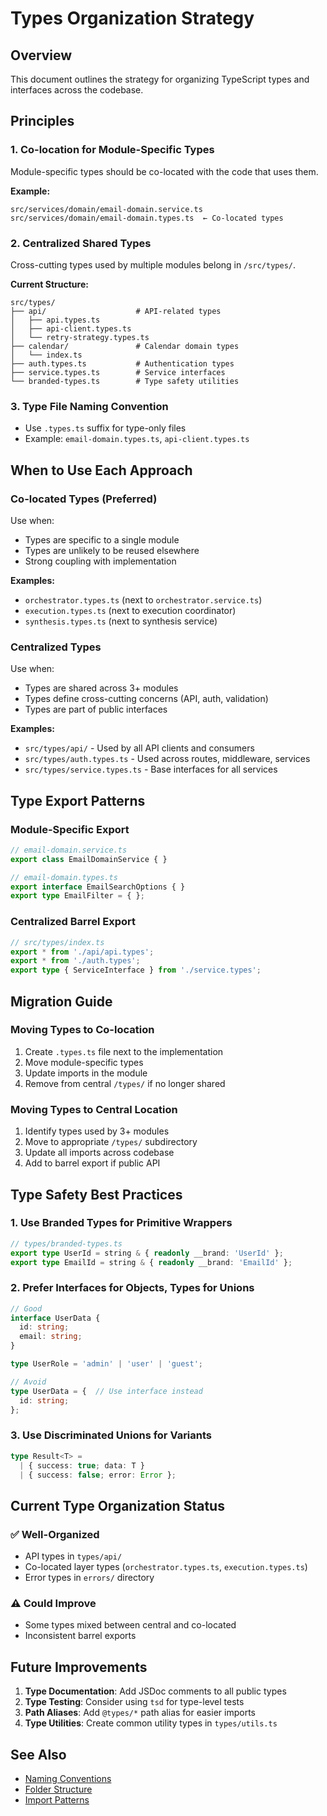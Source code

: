 # Types Organization Strategy

## Overview

This document outlines the strategy for organizing TypeScript types and interfaces across the codebase.

## Principles

### 1. Co-location for Module-Specific Types
Module-specific types should be co-located with the code that uses them.

**Example:**
```
src/services/domain/email-domain.service.ts
src/services/domain/email-domain.types.ts  ← Co-located types
```

### 2. Centralized Shared Types
Cross-cutting types used by multiple modules belong in `/src/types/`.

**Current Structure:**
```
src/types/
├── api/                    # API-related types
│   ├── api.types.ts
│   ├── api-client.types.ts
│   └── retry-strategy.types.ts
├── calendar/               # Calendar domain types
│   └── index.ts
├── auth.types.ts           # Authentication types
├── service.types.ts        # Service interfaces
└── branded-types.ts        # Type safety utilities
```

### 3. Type File Naming Convention
- Use `.types.ts` suffix for type-only files
- Example: `email-domain.types.ts`, `api-client.types.ts`

## When to Use Each Approach

### Co-located Types (Preferred)
Use when:
- Types are specific to a single module
- Types are unlikely to be reused elsewhere
- Strong coupling with implementation

**Examples:**
- `orchestrator.types.ts` (next to `orchestrator.service.ts`)
- `execution.types.ts` (next to execution coordinator)
- `synthesis.types.ts` (next to synthesis service)

### Centralized Types
Use when:
- Types are shared across 3+ modules
- Types define cross-cutting concerns (API, auth, validation)
- Types are part of public interfaces

**Examples:**
- `src/types/api/` - Used by all API clients and consumers
- `src/types/auth.types.ts` - Used across routes, middleware, services
- `src/types/service.types.ts` - Base interfaces for all services

## Type Export Patterns

### Module-Specific Export
```typescript
// email-domain.service.ts
export class EmailDomainService { }

// email-domain.types.ts
export interface EmailSearchOptions { }
export type EmailFilter = { };
```

### Centralized Barrel Export
```typescript
// src/types/index.ts
export * from './api/api.types';
export * from './auth.types';
export type { ServiceInterface } from './service.types';
```

## Migration Guide

### Moving Types to Co-location
1. Create `.types.ts` file next to the implementation
2. Move module-specific types
3. Update imports in the module
4. Remove from central `/types/` if no longer shared

### Moving Types to Central Location
1. Identify types used by 3+ modules
2. Move to appropriate `/types/` subdirectory
3. Update all imports across codebase
4. Add to barrel export if public API

## Type Safety Best Practices

### 1. Use Branded Types for Primitive Wrappers
```typescript
// types/branded-types.ts
export type UserId = string & { readonly __brand: 'UserId' };
export type EmailId = string & { readonly __brand: 'EmailId' };
```

### 2. Prefer Interfaces for Objects, Types for Unions
```typescript
// Good
interface UserData {
  id: string;
  email: string;
}

type UserRole = 'admin' | 'user' | 'guest';

// Avoid
type UserData = {  // Use interface instead
  id: string;
};
```

### 3. Use Discriminated Unions for Variants
```typescript
type Result<T> =
  | { success: true; data: T }
  | { success: false; error: Error };
```

## Current Type Organization Status

### ✅ Well-Organized
- API types in `types/api/`
- Co-located layer types (`orchestrator.types.ts`, `execution.types.ts`)
- Error types in `errors/` directory

### ⚠️ Could Improve
- Some types mixed between central and co-located
- Inconsistent barrel exports

## Future Improvements

1. **Type Documentation**: Add JSDoc comments to all public types
2. **Type Testing**: Consider using `tsd` for type-level tests
3. **Path Aliases**: Add `@types/*` path alias for easier imports
4. **Type Utilities**: Create common utility types in `types/utils.ts`

## See Also

- [Naming Conventions](./naming-conventions.md)
- [Folder Structure](./folder-structure.md)
- [Import Patterns](./import-patterns.md)
